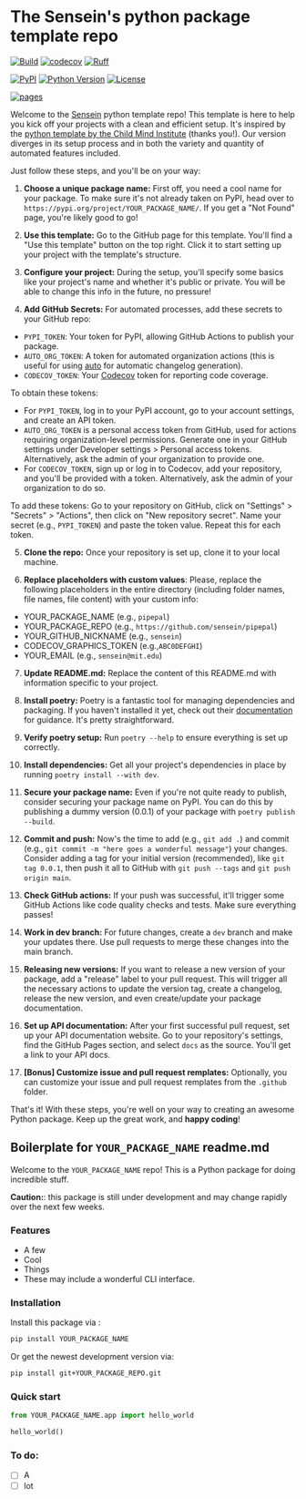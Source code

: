 # The Sensein's python package template repo

[![Build](YOUR_PACKAGE_REPO/actions/workflows/test.yaml/badge.svg?branch=main)](YOUR_PACKAGE_REPO/actions/workflows/test.yaml?query=branch%3Amain)
[![codecov](https://codecov.io/gh/YOUR_GITHUB_NICKNAME/YOUR_PACKAGE_NAME/branch/main/graph/badge.svg?token=CODECOV_GRAPHICS_TOKEN)](https://codecov.io/gh/YOUR_GITHUB_NICKNAME/YOUR_PACKAGE_NAME)
[![Ruff](https://img.shields.io/endpoint?url=https://raw.githubusercontent.com/astral-sh/ruff/main/assets/badge/v2.json)](https://github.com/astral-sh/ruff)

[![PyPI](https://img.shields.io/pypi/v/YOUR_PACKAGE_NAME.svg)](https://pypi.org/project/YOUR_PACKAGE_NAME/)
[![Python Version](https://img.shields.io/pypi/pyversions/YOUR_PACKAGE_NAME)](https://pypi.org/project/YOUR_PACKAGE_NAME)
[![License](https://img.shields.io/pypi/l/YOUR_PACKAGE_NAME)](https://opensource.org/licenses/Apache-2.0)

[![pages](https://img.shields.io/badge/api-docs-blue)](https://YOUR_GITHUB_NICKNAME.github.io/YOUR_PACKAGE_NAME)



Welcome to the [Sensein](https://sensein.group/) python template repo! 
This template is here to help you kick off your projects with a clean and efficient setup. 
It's inspired by the [python template by the Child Mind Institute](https://github.com/childmindresearch/template-python-repository) (thanks you!). Our version diverges in its setup process and in both the variety and quantity of automated features included.

Just follow these steps, and you'll be on your way:
1. **Choose a unique package name:** First off, you need a cool name for your package. To make sure it's not already taken on PyPI, head over to `https://pypi.org/project/YOUR_PACKAGE_NAME/`. If you get a "Not Found" page, you're likely good to go!

2. **Use this template:** Go to the GitHub page for this template. You'll find a "Use this template" button on the top right. Click it to start setting up your project with the template's structure.

3. **Configure your project:** During the setup, you'll specify some basics like your project's name and whether it's public or private. You will be able to change this info in the future, no pressure!

4. **Add GitHub Secrets:** For automated processes, add these secrets to your GitHub repo:

- `PYPI_TOKEN`: Your token for PyPI, allowing GitHub Actions to publish your package.
- `AUTO_ORG_TOKEN`: A token for automated organization actions (this is useful for using [auto](https://github.com/intuit/auto) for automatic changelog generation).
- `CODECOV_TOKEN`: Your [Codecov](https://about.codecov.io/) token for reporting code coverage.

To obtain these tokens:
- For `PYPI_TOKEN`, log in to your PyPI account, go to your account settings, and create an API token.
- `AUTO_ORG_TOKEN` is a personal access token from GitHub, used for actions requiring organization-level permissions. Generate one in your GitHub settings under Developer settings > Personal access tokens. Alternatively, ask the admin of your organization to provide one.
- For `CODECOV_TOKEN`, sign up or log in to Codecov, add your repository, and you'll be provided with a token. Alternatively, ask the admin of your organization to do so.

To add these tokens:
Go to your repository on GitHub, click on "Settings" > "Secrets" > "Actions", then click on "New repository secret". Name your secret (e.g., `PYPI_TOKEN`) and paste the token value. Repeat this for each token.

5. **Clone the repo:** Once your repository is set up, clone it to your local machine.

6. **Replace placeholders with custom values**: Please, replace the following placeholders in the entire directory (including folder names, file names, file content) with your custom info:
- YOUR_PACKAGE_NAME (e.g., `pipepal`)
- YOUR_PACKAGE_REPO (e.g., `https://github.com/sensein/pipepal`)
- YOUR_GITHUB_NICKNAME (e.g., `sensein`)
- CODECOV_GRAPHICS_TOKEN (e.g.,`ABC0DEFGHI`)
- YOUR_EMAIL (e.g., `sensein@mit.edu`)

7. **Update README.md:** Replace the content of this README.md with information specific to your project.

8. **Install poetry:** Poetry is a fantastic tool for managing dependencies and packaging. If you haven't installed it yet, check out their [documentation](https://python-poetry.org/docs/) for guidance. It's pretty straightforward.

9. **Verify poetry setup:** Run `poetry --help` to ensure everything is set up correctly.

10. **Install dependencies:** Get all your project's dependencies in place by running `poetry install --with dev`.

11. **Secure your package name:** Even if you're not quite ready to publish, consider securing your package name on PyPI. You can do this by publishing a dummy version (0.0.1) of your package with `poetry publish --build`.

12. **Commit and push:** Now's the time to add (e.g., `git add .`) and commit (e.g., `git commit -m "here goes a wonderful message"`) your changes. Consider adding a tag for your initial version (recommended), like `git tag 0.0.1`, then push it all to GitHub with `git push --tags` and `git push origin main`.

13. **Check GitHub actions:** If your push was successful, it'll trigger some GitHub Actions like code quality checks and tests. Make sure everything passes!

14. **Work in dev branch:** For future changes, create a `dev` branch and make your updates there. Use pull requests to merge these changes into the main branch.

15. **Releasing new versions:** If you want to release a new version of your package, add a "release" label to your pull request. This will trigger all the necessary actions to update the version tag, create a changelog, release the new version, and even create/update your package documentation.

16. **Set up API documentation:** After your first successful pull request, set up your API documentation website. Go to your repository's settings, find the GitHub Pages section, and select `docs` as the source. You'll get a link to your API docs.

17. **[Bonus] Customize issue and pull request remplates:** Optionally, you can customize your issue and pull request remplates from the `.github` folder.

That's it! With these steps, you're well on your way to creating an awesome Python package. Keep up the great work, and **happy coding**!


## Boilerplate for ```YOUR_PACKAGE_NAME``` readme.md
Welcome to the ```YOUR_PACKAGE_NAME``` repo! This is a Python package for doing incredible stuff.

**Caution:**: this package is still under development and may change rapidly over the next few weeks.

### Features
- A few
- Cool
- Things
- These may include a wonderful CLI interface.

### Installation
Install this package via :

```sh
pip install YOUR_PACKAGE_NAME
```

Or get the newest development version via:

```sh
pip install git+YOUR_PACKAGE_REPO.git
```

### Quick start
```Python
from YOUR_PACKAGE_NAME.app import hello_world

hello_world()
```

### To do:
- [ ] A
- [ ] lot